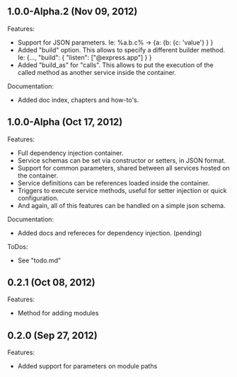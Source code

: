 ## 1.0.0-Alpha.2 (Nov 09, 2012)

Features:

  - Support for JSON parameters. Ie: %a.b.c% -> {a: {b: {c: 'value'} } }
  - Added "build" option. This allows to specify a different builder method. Ie: {..., "build": { "listen": ["@express.app"] } }
  - Added "build_as" for "calls". This allows to put the execution of the called method as another service inside the container.

Documentation:

  - Added doc index, chapters and how-to's.

## 1.0.0-Alpha (Oct 17, 2012)

Features:

  - Full dependency injection container.
  - Service schemas can be set via constructor or setters, in JSON format.
  - Support for common parameters, shared between all services hosted on the container.
  - Service definitions can be references loaded inside the container.
  - Triggers to execute service methods, useful for setter injection or quick configuration.
  - And again, all of this features can be handled on a simple json schema.

Documentation:

  - Added docs and refereces for dependency injection. (pending)

ToDos:

  - See "todo.md"

## 0.2.1 (Oct 08, 2012)

Features:

  - Method for adding modules

## 0.2.0 (Sep 27, 2012)

Features:

  - Added support for parameters on module paths